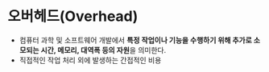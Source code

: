 # 오버헤드(Overhead)
- 컴퓨터 과학 및 소프트웨어 개발에서 **특정 작업이나 기능을 수행하기 위해 추가로 소모되는 시간, 메모리, 대역폭 등의 자원**을 의미한다.
- 직접적인 작업 처리 외에 발생하는 간접적인 비용
